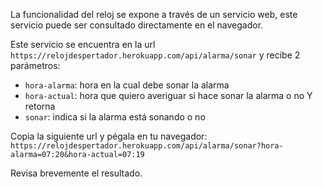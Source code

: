 La funcionalidad del reloj se expone a través de un servicio web, este servicio  puede ser consultado directamente en el navegador. 

Este servicio se encuentra en la url `https://relojdespertador.herokuapp.com/api/alarma/sonar` y recibe 2 parámetros:
- `hora-alarma`: hora en la cual debe sonar la alarma
- `hora-actual`: hora que quiero averiguar si hace sonar la alarma o no
Y retorna
- `sonar`: indica si la alarma está sonando o no

Copia la siguiente url y pégala en tu navegador:
`https://relojdespertador.herokuapp.com/api/alarma/sonar?hora-alarma=07:20&hora-actual=07:19`

Revisa brevemente el resultado.